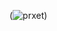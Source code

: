 

(![prxet](https://www.google.com/search?q=lord+images&sxsrf=ALeKk02nRFGDB0JXx5nlwGtGbmRozcZVfg:1617895605301&source=lnms&tbm=isch&sa=X&ved=2ahUKEwjApNnm-u7vAhXGcn0KHZXuC1MQ_AUoAXoECAEQAw&biw=1366&bih=625#imgrc=BHQ6XJ62YBDBjM))


